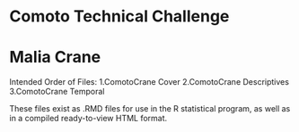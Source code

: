 # Comoto Technical Challenge 
# Malia Crane

Intended Order of Files:
1.ComotoCrane Cover
2.ComotoCrane Descriptives
3.ComotoCrane Temporal

These files exist as .RMD files for use in the R statistical program, as well as in a compiled ready-to-view HTML format.
